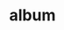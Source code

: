 ---
layout: album
resource: instagram
title: "album"
description: "masonry"
active: gallery
header-img: "img/gallery-bg.jpg"
album-title: "my 9th album"
images:
  - image_path: bachhuyentrang25/5/20220115_192920_271849575_145599987831282_6290940341275411984_n - Copy.jpg
  - image_path: bachhuyentrang25/5/20220418_185548_278605999_504287064732377_51396974356692203_n.jpg
  - image_path: bachhuyentrang25/5/20220418_185548_278625772_849188436038277_7877590309667938182_n.jpg
  - image_path: bachhuyentrang25/5/20220424_192856_278974962_302418612066225_5818313723638830467_n.jpg
  - image_path: bachhuyentrang25/5/20220424_192856_278985962_661127038296931_1923279803410898253_n.jpg
  - image_path: bachhuyentrang25/5/20220424_192856_279064077_407224337509710_4090063219329770529_n.jpg
  - image_path: bachhuyentrang25/5/20220430_194017_279379474_513952340326277_1285719301504717382_n.jpg
  - image_path: bachhuyentrang25/5/20220430_194017_279405530_291119573219765_4709916657415360118_n.jpg
  - image_path: bachhuyentrang25/5/20220430_194017_279442680_401950968416733_260104085915346373_n.jpg
  - image_path: bachhuyentrang25/5/20220430_194017_279481297_138525325419493_7756782123523478634_n.jpg
  - image_path: bachhuyentrang25/5/20220508_185417_279784891_1008770133163180_7368860611038224539_n.jpg
  - image_path: bachhuyentrang25/5/20220508_185417_280046738_334354445434310_6597945443930823514_n.jpg
  - image_path: bachhuyentrang25/5/20220508_185417_280188703_370817181665670_5381847656964144806_n.jpg
  - image_path: bachhuyentrang25/5/20220508_185417_280300988_733302267699060_68213348401574254_n.jpg
  - image_path: bachhuyentrang25/5/20220518_190342_281559721_422802375929574_4085130036861996998_n.jpg
  - image_path: bachhuyentrang25/5/20220518_190342_281833497_331154125756015_5574153027528903305_n.jpg
  - image_path: bachhuyentrang25/5/20220518_190342_281855131_357421993035413_3019692911983643709_n.jpg
  - image_path: bachhuyentrang25/5/20220521_175817_282233042_349113083793705_5472609484467073332_n.jpg
  - image_path: bachhuyentrang25/5/20220619_194759_288668598_547786313692100_3111403171426531371_n.jpg
  - image_path: bachhuyentrang25/5/20220619_194759_288745444_765557244713525_5998348330516429022_n.jpg
  - image_path: bachhuyentrang25/5/20220619_194759_288902889_734637587586339_6670798046120580393_n.jpg
  - image_path: bachhuyentrang25/5/20220619_194759_288988156_562662802115033_818787790075979339_n.jpg
  - image_path: bachhuyentrang25/5/20220619_194759_289174617_592680292172793_8887244701376074399_n.jpg
  - image_path: bachhuyentrang25/5/20220622_210958_290021574_350359777211057_2972416368079223861_n.jpg
  - image_path: bachhuyentrang25/5/20220704_202507_291480035_551614606433183_5858004524448085501_n.jpg
  - image_path: bachhuyentrang25/5/20220704_202507_291750134_611969387000207_3368322184899239933_n.jpg
  - image_path: bachhuyentrang25/5/20220704_202507_291760739_129723579746071_5531868484699105716_n.jpg
  - image_path: bachhuyentrang25/5/20220704_202507_291838120_3282382508703450_8295180294752956567_n.jpg
  - image_path: bachhuyentrang25/5/20220704_202507_291997744_575357247381954_5271513107409015764_n.jpg
  - image_path: bachhuyentrang25/5/20220711_172209_292963907_116119117819446_2273205244131792607_n.jpg
  - image_path: bachhuyentrang25/5/20220716_153925_293671017_433603065314810_4158682448427801978_n.jpg
  - image_path: bachhuyentrang25/5/20220716_153925_293815323_1289139975190324_1857929685381104583_n.jpg
  - image_path: bachhuyentrang25/5/20220730_201247_296274451_2227623860746996_7848986601591152542_n.jpg
  - image_path: bachhuyentrang25/5/20220730_201247_296437533_602613924606692_6510052842594516050_n.jpg
  - image_path: bachhuyentrang25/5/20220730_201247_296775640_554934042990666_694753530205665666_n.jpg
  - image_path: bachhuyentrang25/5/20220801_183403_296393691_196467196053880_5562556646979395658_n.jpg
  - image_path: bachhuyentrang25/5/20220801_183403_296396171_356136596707249_8674990806049672879_n.jpg
  - image_path: bachhuyentrang25/5/20220801_183403_296429471_625937362233238_507467985189162763_n.jpg
  - image_path: bachhuyentrang25/5/20220801_183403_296789671_468473418027473_5912734372465524732_n.jpg
  - image_path: bachhuyentrang25/5/20220801_183403_296985447_746092249929775_7429558079034622401_n.jpg
  - image_path: bachhuyentrang25/5/20220813_194702_298903493_773529843702061_5412646962072856648_n.jpg
  - image_path: bachhuyentrang25/5/20220831_180653_302059714_1073396960215740_8148023882455147745_n.jpg
  - image_path: bachhuyentrang25/5/20220831_180653_302182795_2397374820410201_879086755592261869_n.jpg
  - image_path: bachhuyentrang25/5/20220831_180653_303292030_1140705356884539_1788187669946320037_n.jpg
  - image_path: bachhuyentrang25/5/20220925_164418_308387213_3231059427115295_1301622142441405660_n.jpg
  - image_path: bachhuyentrang25/5/20220925_164418_309037468_1298396850964696_4357915299754187163_n.jpg
  - image_path: bachhuyentrang25/5/20221005_180743_310515607_513233626818838_4594594507417360552_n.jpg
  - image_path: bachhuyentrang25/5/20221108_200519_314246120_1461737280989213_6380140367604288741_n.jpg
  - image_path: bachhuyentrang25/5/20221125_181216_317172226_168272802511499_3612435495575467338_n.jpg
  - image_path: bachhuyentrang25/5/20221215_203151_319711937_2361748734001332_6010906295627729892_n.jpg
  - image_path: bachhuyentrang25/5/20221215_203151_319803317_697204671847198_296288736333968257_n.jpg
  - image_path: bachhuyentrang25/5/20221220_210500_320835762_117123244577359_8531123045508403056_n.jpg
  - image_path: bachhuyentrang25/5/20221220_210500_321008388_863175158431553_3939083152183036434_n.jpg
  - image_path: bachhuyentrang25/5/20221227_204535_322062716_648194596991034_838596071631852751_n.jpg
  - image_path: bachhuyentrang25/5/20221227_204535_322223071_1353528208752876_2270869568199186125_n.jpg
  - image_path: bachhuyentrang25/5/20230101_203633_322014429_488074646777072_7700057383435458355_n.jpg
  - image_path: bachhuyentrang25/5/20230102_202017_323103558_738152380806533_4156156499714844002_n.jpg
  - image_path: bachhuyentrang25/5/20230102_202017_323179380_208791834895630_46292426743965600_n.jpg
  - image_path: bachhuyentrang25/5/20230102_202017_323791986_3028064130820828_8333837213651599375_n.jpg
  - image_path: bachhuyentrang25/5/20230114_204645_325501819_1210819886501103_3225195100424297426_n.jpg
  - image_path: bachhuyentrang25/5/20230114_204645_325560041_209491511487760_2072758937874529306_n.jpg
  - image_path: bachhuyentrang25/5/20230122_183416_326302299_1581887505592605_8476532195899574261_n.jpg
  - image_path: bachhuyentrang25/5/20230122_183416_326398455_1246507022601481_9035639856606871967_n.jpg
  - image_path: bachhuyentrang25/5/20230122_183416_326673946_180532984615972_1557738762865970242_n.jpg
  - image_path: bachhuyentrang25/5/20230122_183416_327028223_137498375845614_8110142489347403227_n.jpg
  - image_path: bachhuyentrang25/5/20230125_192948_326787273_509900464616521_8176787127089040186_n.jpg
  - image_path: bachhuyentrang25/5/20230125_192948_326905349_1644961389256983_3306732941900225063_n.jpg
  - image_path: bachhuyentrang25/5/20230125_192948_327151213_870657560714219_5732614908088835236_n.jpg
  - image_path: bachhuyentrang25/5/20230129_162613_327569279_587846102679381_3674621031467970132_n.jpg
  - image_path: bachhuyentrang25/5/20230129_162613_327588614_506899568232089_576573603467308878_n.jpg
  - image_path: bachhuyentrang25/5/20230129_162613_327802521_6541786982515597_1001035152817695688_n.jpg
  - image_path: bachhuyentrang25/5/20230129_162613_327970724_722118086305834_733305578725617849_n.jpg
  - image_path: bachhuyentrang25/5/20230129_162613_328276777_916786296345486_4508415042572879004_n.jpg
  - image_path: bachhuyentrang25/5/20230207_193026_329516910_935580590770505_8394828904075700405_n.jpg
  - image_path: bachhuyentrang25/5/20230207_193026_329761732_874179087182254_8311181729812315626_n.jpg
  - image_path: bachhuyentrang25/5/20230228_203027_333333357_223953986683709_8595328112711141682_n.jpg
  - image_path: bachhuyentrang25/5/20230228_203027_333577366_725855039004575_8341027295634018938_n.jpg
  - image_path: bachhuyentrang25/5/20230228_203027_333850305_600988964808830_1758773543529188355_n.jpg
  - image_path: bachhuyentrang25/5/20230307_193505_331017154_245723337792871_107910423657970865_n.jpg
  - image_path: bachhuyentrang25/5/20230307_193505_334234090_715218250097499_851854483154847_n.jpg
  - image_path: bachhuyentrang25/5/20230307_193505_334445199_731364138455550_5865053795831982389_n.jpg
  - image_path: bachhuyentrang25/5/20230307_193505_334514135_172310198917022_1591777746106483184_n.jpg
  - image_path: bachhuyentrang25/5/20230313_175446_334794833_185951620824257_2599814421154986073_n.jpg
  - image_path: bachhuyentrang25/5/20230313_175446_334799885_651301326804518_1942177499704463523_n.jpg
  - image_path: bachhuyentrang25/5/20230313_175446_335645215_1844766722558123_3307623358581535396_n.jpg
  - image_path: bachhuyentrang25/5/20230313_175446_335917981_681402880409616_4895610102605372852_n.jpg
  - image_path: bachhuyentrang25/5/20230320_193604_336459176_785507045919675_6493073017895390239_n.jpg
  - image_path: bachhuyentrang25/5/20230320_193604_336816823_1333575880551179_6566490428907929946_n.jpg
  - image_path: bachhuyentrang25/5/20230320_193604_336845504_1217180549168468_582388119657490591_n.jpg
  - image_path: bachhuyentrang25/5/20230402_190101_338774276_177830295105191_4965935193019932893_n.jpg
  - image_path: bachhuyentrang25/5/20230402_190101_339133921_1256692881869175_3482566960437583358_n.jpg
  - image_path: bachhuyentrang25/5/20230409_183558_340322359_1277511016501524_8843689596629663308_n.jpg
  - image_path: bachhuyentrang25/5/20230409_183558_340471673_896577534955471_8783060975019600033_n.jpg
  - image_path: bachhuyentrang25/5/20230409_183558_340493946_1851935781858999_5077806788384927556_n.jpg
  - image_path: bachhuyentrang25/5/20230421_193019_342082339_150537577740380_1205263443878064811_n.jpg
  - image_path: bachhuyentrang25/5/20230421_193019_342280851_766143395230824_8532180477422619692_n.jpg
  - image_path: bachhuyentrang25/5/20230421_193019_342310444_760274282392472_8960993012673821354_n.jpg
  - image_path: bachhuyentrang25/5/20230421_193019_342734022_558119019760784_6429418885218156440_n.jpg
  - image_path: bachhuyentrang25/5/20230504_190720_344744425_614794503908637_8244876380044301695_n.jpg
  - image_path: bachhuyentrang25/5/20230504_190720_344885015_239082325469338_2706926960018936568_n.jpg
  - image_path: bachhuyentrang25/5/20230504_190720_345022549_757237569432259_3103731478233887683_n.jpg
  - image_path: bachhuyentrang25/5/20230506_212324_344808167_615577643837492_8047007068559038031_n.jpg
  - image_path: bachhuyentrang25/5/20230506_212324_344912327_191865770462418_7538980434374051390_n.jpg
  - image_path: bachhuyentrang25/5/20230506_212324_345012304_261421892957273_536638813485373517_n.jpg
  - image_path: bachhuyentrang25/5/20230509_204009_345490929_731165705455076_2297590789976736388_n.jpg
  - image_path: bachhuyentrang25/5/20230509_204009_345695117_903544517424400_6747870682401846394_n.jpg
  - image_path: bachhuyentrang25/5/20230601_182804_350585163_778567567339496_1092459944744436079_n.jpg
  - image_path: bachhuyentrang25/5/20230601_182804_350817099_250749110875011_2179158233341427013_n.jpg
  - image_path: bachhuyentrang25/5/20230601_182804_350858059_770718914685578_2935855792574594789_n.jpg
  - image_path: bachhuyentrang25/5/20230704_173409_347396526_18339221692077003_8768370956143746188_n.jpg
  - image_path: bachhuyentrang25/5/20230704_173409_347401715_18339221701077003_4787748626068938805_n.jpg
  - image_path: bachhuyentrang25/5/20230704_173409_347428326_18339221710077003_3376061901663581600_n.jpg
  - image_path: bachhuyentrang25/5/20230710_195049_347581107_18340311349077003_7696523730096263878_n.jpg
  - image_path: bachhuyentrang25/5/20230710_195049_347587065_18340311340077003_8822173435052993097_n.jpg
  - image_path: bachhuyentrang25/5/20230710_195049_347597868_18340311328077003_2713687795004165526_n.jpg
  - image_path: bachhuyentrang25/5/20230720_190129_350115210_18342013582077003_7300903499671960415_n.jpg
  - image_path: bachhuyentrang25/5/20230720_190129_356188379_18342013573077003_4266999926605504116_n.jpg
  - image_path: bachhuyentrang25/5/20230720_190129_356196852_18342013564077003_4761916917432215369_n.jpg
  - image_path: bachhuyentrang25/5/20230801_200636_364769551_18344074744077003_8019744370085805854_n.jpg
  - image_path: bachhuyentrang25/5/20230801_200636_364793491_18344074735077003_5820703443008884740_n.jpg
  - image_path: bachhuyentrang25/5/20230801_200636_364804348_18344074753077003_8914477063869370927_n.jpg
  - image_path: bachhuyentrang25/5/20230818_192921_366366423_18347077141077003_490404010172809834_n.jpg
  - image_path: bachhuyentrang25/5/20230825_192037_369603889_18348282865077003_2701918964029287251_n.jpg
  - image_path: bachhuyentrang25/5/20230825_192037_369608187_18348282838077003_7215091452244737626_n.jpg
  - image_path: bachhuyentrang25/5/20230825_192037_369692937_18348282853077003_1897658172540517386_n.jpg
  - image_path: bachhuyentrang25/5/20230825_192037_369702652_18348282856077003_2067188312624326558_n.jpg
  - image_path: bachhuyentrang25/5/20230826_200029_369606252_18348464449077003_372067151046703013_n.jpg
  - image_path: bachhuyentrang25/5/20230826_200029_369661533_18348464446077003_9159300362554674270_n.jpg
  - image_path: bachhuyentrang25/5/20230826_200029_369663258_18348464431077003_5880403671789532460_n.jpg
  - image_path: bachhuyentrang25/5/20230907_190930_374555517_18350542993077003_7226549775006122060_n.jpg
  - image_path: bachhuyentrang25/5/20230907_190930_374683561_18350543011077003_632336532792815651_n.jpg
  - image_path: bachhuyentrang25/5/20230919_203037_378062914_18352604443077003_3290251288644598518_n.jpg
  - image_path: bachhuyentrang25/5/20230919_203037_379459672_18352604461077003_5877585287642722422_n.jpg
  - image_path: bachhuyentrang25/5/20230919_203037_380358845_18352604422077003_7871603612461964963_n.jpg
  - image_path: bachhuyentrang25/5/20230919_203037_381112008_18352604434077003_7508672644178499085_n.jpg
  - image_path: bachhuyentrang25/5/20230919_203037_381369364_18352604452077003_8312125836481358101_n.jpg
  - image_path: bachhuyentrang25/5/20230925_204606_380288171_18353642311077003_4283120327909702741_n.jpg
  - image_path: bachhuyentrang25/5/20231018_203627_393445810_18357522661077003_4999866970378759401_n.jpg
  - image_path: bachhuyentrang25/5/20231018_203627_393688912_18357522658077003_7098995397196994389_n.jpg
  - image_path: bachhuyentrang25/5/20231018_203627_393759130_18357522655077003_7986115095488136170_n.jpg
  - image_path: bachhuyentrang25/5/20231106_180646_396974436_18360793078077003_6337302162255915954_n.jpg
  - image_path: bachhuyentrang25/5/20231106_180646_396981842_18360793111077003_5668904639986310319_n.jpg
  - image_path: bachhuyentrang25/5/20231106_180646_396982026_18360793114077003_8408063814507905839_n.jpg
  - image_path: bachhuyentrang25/5/20231106_180646_396982134_18360793123077003_7834647069054962914_n.jpg
  - image_path: bachhuyentrang25/5/20231106_180646_399811936_18360793069077003_4653921872547131156_n.jpg
  - image_path: bachhuyentrang25/5/20231106_180646_399817963_18360793087077003_485411715393462544_n.jpg
  - image_path: bachhuyentrang25/5/20231106_180646_399825866_18360793096077003_8508678918969061676_n.jpg
  - image_path: bachhuyentrang25/5/20231113_201622_401077913_18362057248077003_192995536622767437_n.jpg
  - image_path: bachhuyentrang25/5/20231113_201622_401399876_686327870140153_4522703356076154207_n.jpg
  - image_path: bachhuyentrang25/5/20231125_184144_405483261_18364084702077003_1140672554088885194_n.jpg
  - image_path: bachhuyentrang25/5/20231125_184144_405499633_18364084699077003_5017647856737535429_n.jpg
  - image_path: bachhuyentrang25/5/20231125_184144_405568077_18364084720077003_1502986164673965824_n.jpg
  - image_path: bachhuyentrang25/5/20231125_184144_405950997_18364084711077003_8848824050857595313_n.jpg
  - image_path: bachhuyentrang25/5/20231130_184549_399541023_18364923226077003_322311481811371553_n.jpg
  - image_path: bachhuyentrang25/5/20231130_184549_406215836_18364923217077003_480688739079432855_n.jpg
  - image_path: bachhuyentrang25/5/20231130_184549_407236839_18364923235077003_624213102596610361_n.jpg
  - image_path: bachhuyentrang25/5/20231218_190347_412109065_18367950916077003_7493601369205265556_n.jpg
  - image_path: bachhuyentrang25/5/20231218_190347_412235421_18367950889077003_4245440041185449692_n.jpg
  - image_path: bachhuyentrang25/5/20231218_190347_412399613_18367950907077003_99633897142918569_n.jpg
  - image_path: bachhuyentrang25/5/20231218_190347_412402058_18367950898077003_2391581150858253807_n.jpg
  - image_path: bachhuyentrang25/5/20240107_192125_416916127_18371279788077003_4122649315937758237_n.jpg
  - image_path: bachhuyentrang25/5/20240107_192125_416954064_18371279770077003_4319324910415420815_n.jpg
  - image_path: bachhuyentrang25/5/20240107_192125_417109211_18371279797077003_3220082210834239356_n.jpg
  - image_path: bachhuyentrang25/5/20240107_192125_417751654_18371279779077003_9206248490976719211_n.jpg
  - image_path: bachhuyentrang25/5/20240117_180718_420162810_18372858181077003_526890944315349814_n.jpg
  - image_path: bachhuyentrang25/5/20240117_180718_420464907_18372858169077003_6267059097264029172_n.jpg
  - image_path: bachhuyentrang25/5/20240209_175045_426621266_18376315495077003_6997033899103843900_n.jpg
  - image_path: bachhuyentrang25/5/20240209_175045_426633938_18376315459077003_3892180844993028502_n.jpg
  - image_path: bachhuyentrang25/5/20240209_175045_426701655_18376315468077003_5553641442293708151_n.jpg
  - image_path: bachhuyentrang25/5/20240209_175045_426739296_18376315486077003_8830639074525981120_n.jpg
  - image_path: bachhuyentrang25/5/20240209_175045_426830033_18376315438077003_129559200189041280_n.jpg
  - image_path: bachhuyentrang25/5/20240209_175045_426830878_18376315447077003_4593038330849259067_n.jpg
  - image_path: bachhuyentrang25/5/20240209_175045_426986253_18376315477077003_2410708156034365821_n.jpg
  - image_path: bachhuyentrang25/5/20240219_182525_428310675_18377847172077003_7152246123839632455_n.jpg
  - image_path: bachhuyentrang25/5/20240219_182525_428607556_18377847181077003_2196642314896754463_n.jpg
  - image_path: bachhuyentrang25/5/20240306_191816_431607931_18383916553077003_4964638272902711523_n.jpg
  - image_path: bachhuyentrang25/5/20240407_181610_435794093_18388737244077003_8910089724930268549_n.jpg
  - image_path: bachhuyentrang25/5/20240407_181610_436266159_18388737241077003_695292915475398231_n.jpg
  - image_path: bachhuyentrang25/5/20240407_181610_436268379_18388737253077003_9085286863028489599_n.jpg
  - image_path: bachhuyentrang25/5/20240415_172144_437850571_18389958661077003_6740318630313060648_n.jpg
  - image_path: bachhuyentrang25/5/20240415_172144_438691472_18389958670077003_3766985125746801673_n.jpg
  - image_path: bachhuyentrang25/5/20240415_172144_438833133_18389958649077003_7431285169877062639_n.jpg
  - image_path: bachhuyentrang25/5/20240416_181012_438329978_18390112789077003_1472030522389671205_n.jpg
  - image_path: bachhuyentrang25/5/20240416_181012_438658629_18390112798077003_3901130155156362544_n.jpg
  - image_path: bachhuyentrang25/5/20240416_181012_438701655_18390112825077003_5890129661320557986_n.jpg
  - image_path: bachhuyentrang25/5/20240416_181012_438746591_18390112786077003_6367105667386177612_n.jpg
  - image_path: bachhuyentrang25/5/20240416_181012_438746595_18390112822077003_6734651247375813215_n.jpg
  - image_path: bachhuyentrang25/5/20240416_181012_438773477_18390112807077003_9067721897015317094_n.jpg
  - image_path: bachhuyentrang25/5/20240519_181036_444761236_18395346433077003_4657532294258623218_n.jpg
  - image_path: bachhuyentrang25/5/20240519_181036_444764645_18395346457077003_5618381818583272004_n.jpg
  - image_path: bachhuyentrang25/5/20240519_181036_444816047_18395346472077003_4550275438023535845_n.jpg
  - image_path: bachhuyentrang25/5/20240519_181036_444867474_18395346460077003_8748900817815716549_n.jpg
  - image_path: bachhuyentrang25/5/20240519_181036_444902642_18395346442077003_5312928133472694504_n.jpg
  - image_path: bachhuyentrang25/5/20240528_164626_445000915_18396767371077003_1650949686660303389_n.jpg
  - image_path: bachhuyentrang25/5/20240717_081711_451437809_18405157027077003_4907015106171725180_n.jpg
  - image_path: bachhuyentrang25/5/20240717_081711_451688945_18405157036077003_7112730346547216487_n.jpg
  - image_path: bachhuyentrang25/5/20240726_193024_452927780_18406740205077003_8456199738758659472_n.jpg
  - image_path: bachhuyentrang25/5/20240726_193024_452987161_18406740214077003_5766819066931903362_n.jpg
  - image_path: bachhuyentrang25/5/20240726_193024_453007265_18406740187077003_636752122511387714_n.jpg
  - image_path: bachhuyentrang25/5/20240726_193024_453188017_18406740202077003_756330252344737136_n.jpg
  - image_path: bachhuyentrang25/5/20240730_174146_453489678_18407405881077003_8696283537266400035_n.jpg
  - image_path: bachhuyentrang25/5/20240730_174146_453510008_18407405890077003_7892973670311905131_n.jpg
  - image_path: bachhuyentrang25/5/20240730_174146_453600644_18407405872077003_6594855221260204031_n.jpg
  - image_path: bachhuyentrang25/5/20240807_174007_454560948_18408740929077003_4906700335649579741_n.jpg
  - image_path: bachhuyentrang25/5/20240807_174007_454604589_18408740944077003_4789253111255464564_n.jpg
  - image_path: bachhuyentrang25/5/20240807_174007_454606323_18408740935077003_8214046327656127738_n.jpg
  - image_path: bachhuyentrang25/5/20240819_175536_456236678_18410770798077003_1024438988058260438_n.jpg
  - image_path: bachhuyentrang25/5/20240819_175536_456330742_18410770819077003_7638851340083559688_n.jpg
  - image_path: bachhuyentrang25/5/20240823_173528_456622353_18411428923077003_1131188077381085_n.jpg
  - image_path: bachhuyentrang25/5/20240912_185730_459415663_18414865363077003_5555297699871518895_n.jpg
  - image_path: bachhuyentrang25/5/20240912_185730_459422794_18414865351077003_5524913290389909461_n.jpg
  - image_path: bachhuyentrang25/5/20240912_185730_459453709_18414865321077003_3649393033864085938_n.jpg
  - image_path: bachhuyentrang25/5/20240912_185730_459469284_18414865342077003_6156217258975671823_n.jpg
  - image_path: bachhuyentrang25/5/20240919_191821_460630708_18416062510077003_3144868583559048131_n.jpg
  - image_path: bachhuyentrang25/5/20240919_191821_460631979_18416062522077003_7690098258425271095_n.jpg
  - image_path: bachhuyentrang25/5/20240919_191821_460633030_18416062519077003_4070102336776388620_n.jpg
  - image_path: bachhuyentrang25/5/20240919_191821_460641335_18416062534077003_3279329224562940181_n.jpg
  - image_path: bachhuyentrang25/5/20240922_184427_461019921_18416571898077003_8153469659178521051_n.jpg
  - image_path: bachhuyentrang25/5/20240922_184427_461068973_18416571880077003_3923327178258842460_n.jpg
  - image_path: bachhuyentrang25/5/20240922_184427_461080429_18416571907077003_7911101033137650605_n.jpg
  - image_path: bachhuyentrang25/5/20240922_184427_461150057_18416571895077003_4999477502750420660_n.jpg
  - image_path: bachhuyentrang25/5/20240928_194218_461551570_18417626227077003_7427913270854837743_n.jpg
  - image_path: bachhuyentrang25/5/20240928_194218_461567241_18417626236077003_5688474685438573390_n.jpg
  - image_path: bachhuyentrang25/5/20240928_194218_461668089_18417626245077003_8978692034455124063_n.jpg
  - image_path: bachhuyentrang25/5/20241030_184317_464948286_918200682990742_6910062801659846504_n.jpg
  - image_path: bachhuyentrang25/5/20241030_184317_465126128_1398078591579251_3742648822866684317_n.jpg
  - image_path: bachhuyentrang25/5/20241108_182149_466008353_1703862030399094_2056790475482559795_n.jpg
  - image_path: bachhuyentrang25/5/20241108_182149_466077302_450871884301833_5304689280533117298_n.jpg
  - image_path: bachhuyentrang25/5/20241108_182149_466085173_1078425940153992_6301162545124656574_n.jpg
  - image_path: bachhuyentrang25/5/20241108_182149_466090024_929595295695847_2760841218162211706_n.jpg
  - image_path: bachhuyentrang25/5/20241108_182149_466149492_1214740602933624_4866466545365366490_n.jpg
  - image_path: bachhuyentrang25/5/20241108_182149_466454335_835242828542979_2960970814766626096_n.jpg
  - image_path: bachhuyentrang25/5/20241113_174135_466740996_1619634781967572_1914021536396390123_n.jpg
  - image_path: bachhuyentrang25/5/20241130_194900_468722887_1047421297065266_5708139636836456384_n.jpg
  - image_path: bachhuyentrang25/5/20241130_194900_468738734_881423527503280_5186732700215318003_n.jpg
  - image_path: bachhuyentrang25/5/20241130_194900_468797167_594114339683221_448145735743153205_n.jpg
  - image_path: bachhuyentrang25/5/20241130_194900_468963681_1208824840180721_7827208989674821163_n.jpg
  - image_path: bachhuyentrang25/5/20241206_193759_469381127_1082698386884774_2298484286651525814_n.jpg
  - image_path: bachhuyentrang25/5/20241206_193759_469383566_602893952076300_8823026726313469413_n.jpg
  - image_path: bachhuyentrang25/5/20241206_193759_469487421_918919410195016_6593513338091546356_n.jpg
  - image_path: bachhuyentrang25/5/20241217_181937_470495150_1048241277072561_704301061348342322_n.jpg
  - image_path: bachhuyentrang25/5/20241224_183341_470914065_572669265517083_8598629015391956179_n.jpg
  - image_path: bachhuyentrang25/5/20241224_183341_470970733_531245593271711_4571815542145540275_n.jpg
  - image_path: bachhuyentrang25/5/20241224_183341_471447058_1215020122929438_5729845436562311505_n.jpg
  - image_path: bachhuyentrang25/5/20241224_183341_471454739_1299717191072737_2274598375044350708_n.jpg
  - image_path: bachhuyentrang25/5/20250101_175851_472345453_1430080428488805_5266894140388033694_n.jpg
  - image_path: bachhuyentrang25/5/20250129_112345_475437160_18438644980077003_3226571028663051085_n.jpg
  - image_path: bachhuyentrang25/5/20250129_112345_475488875_18438644971077003_6120392530968710887_n.jpg
  - image_path: bachhuyentrang25/5/20250129_112345_475540620_18438644989077003_2471425021608583781_n.jpg
  - image_path: bachhuyentrang25/5/20250206_184925_476620780_18439866607077003_4127576760787008498_n.jpg
  - image_path: bachhuyentrang25/5/20250206_184925_476648778_18439866616077003_3577660041017884108_n.jpg
---
